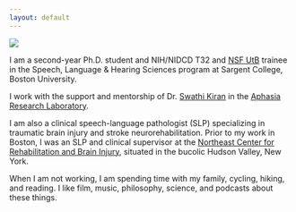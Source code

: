 ```yaml
---
layout: default
---
```


<img class="profile-picture" src="image.png">

I am a second-year Ph.D. student and NIH/NIDCD T32 and [NSF UtB](https://www.bu.edu/neurophotonics-nrt/) trainee in the Speech, Language & Hearing Sciences program at Sargent College, Boston University. 

I work with the support and mentorship of Dr. [Swathi Kiran](https://www.bu.edu/sargent/profile/swathi-kiran-ph-d-ccc-slp/) in the [Aphasia Research Laboratory](https://www.bu.edu/aphasiaresearch/).

I am also a clinical speech-language pathologist (SLP) specializing in traumatic brain injury and stroke neurorehabilitation. Prior to my work in Boston, I was an SLP and clinical supervisor at the [Northeast Center for Rehabilitation and Brain Injury](http://www.northeastcenter.com), situated in the bucolic Hudson Valley, New York.  

When I am not working, I am spending time with my family, cycling, hiking, and reading. I like film, music, philosophy, science, and podcasts about these things.
